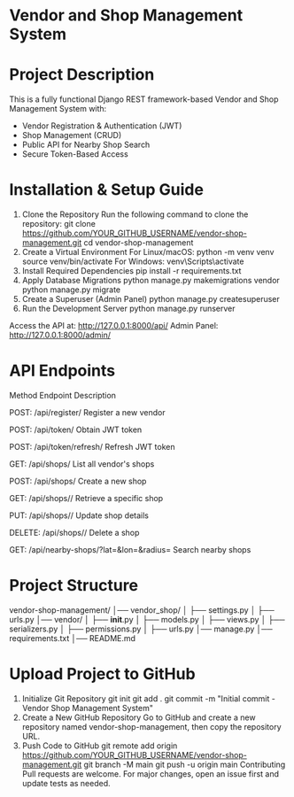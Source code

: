 # Vendor and Shop Management System

# Project Description

This is a fully functional Django REST framework-based Vendor and Shop Management System with:
- Vendor Registration & Authentication (JWT)
- Shop Management (CRUD)
- Public API for Nearby Shop Search
- Secure Token-Based Access

# Installation & Setup Guide
1. Clone the Repository
Run the following command to clone the repository:
git clone https://github.com/YOUR_GITHUB_USERNAME/vendor-shop-management.git
cd vendor-shop-management
2. Create a Virtual Environment
For Linux/macOS:
python -m venv venv
source venv/bin/activate
For Windows:
venv\Scripts\activate
3. Install Required Dependencies
pip install -r requirements.txt
4. Apply Database Migrations
python manage.py makemigrations vendor
python manage.py migrate
5. Create a Superuser (Admin Panel)
python manage.py createsuperuser
6. Run the Development Server
python manage.py runserver

Access the API at: http://127.0.0.1:8000/api/
Admin Panel: http://127.0.0.1:8000/admin/

# API Endpoints
Method	Endpoint	Description

POST:	/api/register/	           Register a new vendor

POST:	/api/token/	               Obtain JWT token

POST:	/api/token/refresh/	       Refresh JWT token

GET:	/api/shops/	               List all vendor's shops

POST:	/api/shops/	               Create a new shop

GET:	/api/shops/<id>/	         Retrieve a specific shop

PUT:	/api/shops/<id>/	         Update shop details

DELETE:	/api/shops/<id>/	       Delete a shop

GET:	/api/nearby-shops/?lat=<latitude>&lon=<longitude>&radius=<km>	Search nearby shops

# Project Structure
vendor-shop-management/
│── vendor_shop/
│   ├── settings.py
│   ├── urls.py
│── vendor/
│   ├── __init__.py
│   ├── models.py
│   ├── views.py
│   ├── serializers.py
│   ├── permissions.py
│   ├── urls.py
│── manage.py
│── requirements.txt
│── README.md

# Upload Project to GitHub
1. Initialize Git Repository
git init
git add .
git commit -m "Initial commit - Vendor Shop Management System"
2. Create a New GitHub Repository
Go to GitHub and create a new repository named vendor-shop-management, then copy the repository URL.
3. Push Code to GitHub
git remote add origin https://github.com/YOUR_GITHUB_USERNAME/vendor-shop-management.git
git branch -M main
git push -u origin main
Contributing
Pull requests are welcome. For major changes, open an issue first and update tests as needed.
